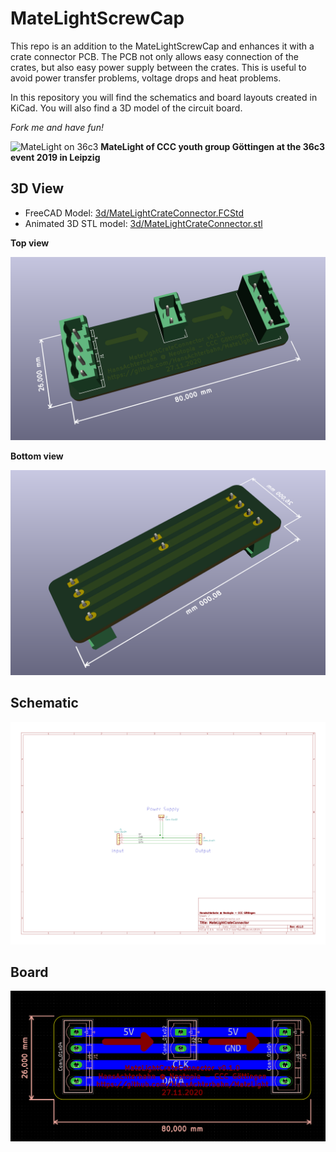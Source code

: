 # MateLightScrewCap

This repo is an addition to the MateLightScrewCap and enhances it with a crate connector PCB. The PCB not only allows easy connection of the crates, but also easy power supply between the crates. This is useful to avoid power transfer problems, voltage drops and heat problems.

In this repository you will find the schematics and board layouts created in KiCad. You will also find a 3D model of the circuit board.

*Fork me and have fun!*

![MateLight on 36c3](https://git.cccgoe.de/jugendgruppe/website/-/raw/master/res/pic/MateLight36c3.jpg)
**MateLight of CCC youth group Göttingen at the 36c3 event 2019 in Leipzig**


## 3D View

- FreeCAD Model: [3d/MateLightCrateConnector.FCStd](https://github.com/HansAchterbahn/MateLightCrateConnector/blob/master/3d/MateLightCrateConnector.FCStd)
- Animated 3D STL model: [3d/MateLightCrateConnector.stl](https://github.com/HansAchterbahn/MateLightCrateConnector/blob/master/3d/MateLightCrateConnector.stl)

__Top view__

![3D top view](doc/3D-Top.png)

__Bottom view__

![3D bottom view](doc/3D-Bottom.png)


## Schematic

![Schematic view](doc/Schematic.png)


## Board

![Board top view](doc/Board.png)
